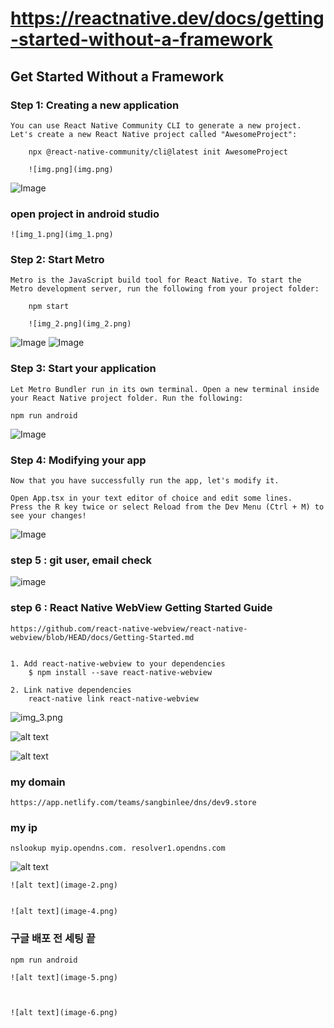 

# https://reactnative.dev/docs/getting-started-without-a-framework


## Get Started Without a Framework


### Step 1: Creating a new application
    You can use React Native Community CLI to generate a new project. Let's create a new React Native project called "AwesomeProject":
    
        npx @react-native-community/cli@latest init AwesomeProject

        ![img.png](img.png)
![Image](https://github.com/user-attachments/assets/6daff251-350e-4e8e-9747-95ee81193f25)



### open project in android studio


    ![img_1.png](img_1.png)

### Step 2: Start Metro
    Metro is the JavaScript build tool for React Native. To start the Metro development server, run the following from your project folder:
    
        npm start

        ![img_2.png](img_2.png)

![Image](https://github.com/user-attachments/assets/aa7db11d-555a-4cd6-8dae-42c84a167189)
![Image](https://github.com/user-attachments/assets/c7b09e94-73c7-44dd-9a30-1a3799717f28)


### Step 3: Start your application

    Let Metro Bundler run in its own terminal. Open a new terminal inside your React Native project folder. Run the following:

    npm run android
![Image](https://github.com/user-attachments/assets/fbd43db2-435c-4bd8-88a5-6dbd999beea9)


### Step 4: Modifying your app

    
    Now that you have successfully run the app, let's modify it.
    
    Open App.tsx in your text editor of choice and edit some lines.
    Press the R key twice or select Reload from the Dev Menu (Ctrl + M) to see your changes!




![Image](https://github.com/user-attachments/assets/8eed71d8-f4e2-41ba-a951-b4fa6af2db79)




### step 5 : git user, email check
![image](https://github.com/user-attachments/assets/c5155c82-197d-418d-82e9-bb704a7e732b)



### step 6 : React Native WebView Getting Started Guide

    https://github.com/react-native-webview/react-native-webview/blob/HEAD/docs/Getting-Started.md


    1. Add react-native-webview to your dependencies
        $ npm install --save react-native-webview

    2. Link native dependencies
        react-native link react-native-webview


![img_3.png](img_3.png)




![alt text](image.png)




![alt text](image-1.png)




### my domain

    https://app.netlify.com/teams/sangbinlee/dns/dev9.store


### my ip

    nslookup myip.opendns.com. resolver1.opendns.com

![alt text](image-3.png)


    ![alt text](image-2.png)


    ![alt text](image-4.png)



### 구글 배포 전 세팅 끝

    npm run android

    ![alt text](image-5.png)



    ![alt text](image-6.png)